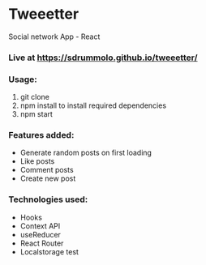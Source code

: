 # Tweeetter

Social network App - React

### Live at https://sdrummolo.github.io/tweeetter/

### Usage:

1. git clone
2. npm install to install required dependencies
3. npm start

### Features added:

- Generate random posts on first loading
- Like posts
- Comment posts
- Create new post

### Technologies used:

- Hooks
- Context API
- useReducer
- React Router
- Localstorage
test
